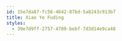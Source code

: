 ```yaml
---
id: 15e7da87-fc56-4642-87bd-5a8243c913b7
title: Xiao Ye Fuding
styles:
  - 39e7d9ff-2757-4789-bebf-7d3d14e9ca48
---
```

